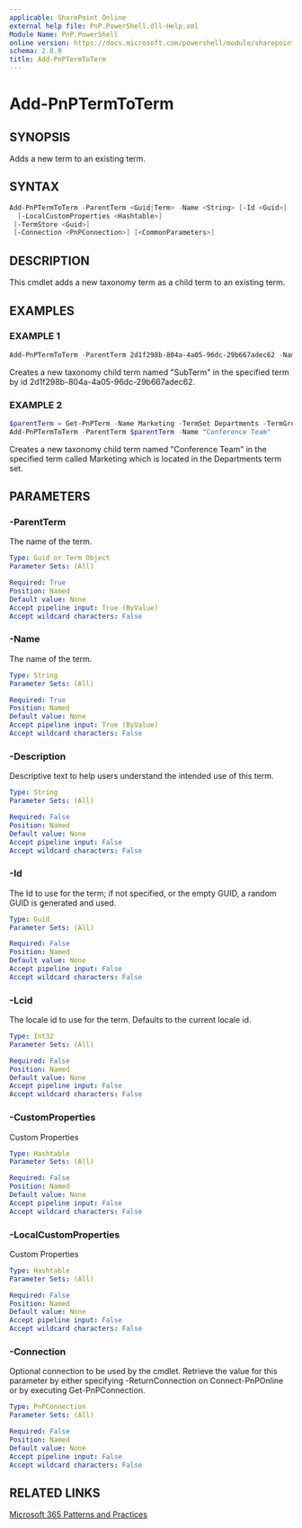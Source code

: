 ```yaml
---
applicable: SharePoint Online
external help file: PnP.PowerShell.dll-Help.xml
Module Name: PnP.PowerShell
online version: https://docs.microsoft.com/powershell/module/sharepoint-pnp/add-pnptermtoterm
schema: 2.0.0
title: Add-PnPTermToTerm
---
```


# Add-PnPTermToTerm

## SYNOPSIS
Adds a new term to an existing term.

## SYNTAX

```powershell
Add-PnPTermToTerm -ParentTerm <Guid|Term> -Name <String> [-Id <Guid>] [-Lcid <Int32>]
  [-LocalCustomProperties <Hashtable>]
 [-TermStore <Guid>]
 [-Connection <PnPConnection>] [<CommonParameters>]
```

## DESCRIPTION

This cmdlet adds a new taxonomy term as a child term to an existing term.

## EXAMPLES

### EXAMPLE 1
```powershell
Add-PnPTermToTerm -ParentTerm 2d1f298b-804a-4a05-96dc-29b667adec62 -Name SubTerm -CustomProperties @{"Department"="Marketing"}
```

Creates a new taxonomy child term named "SubTerm" in the specified term by id 2d1f298b-804a-4a05-96dc-29b667adec62.

### EXAMPLE 2
```powershell
$parentTerm = Get-PnPTerm -Name Marketing -TermSet Departments -TermGroup Corporate
Add-PnPTermToTerm -ParentTerm $parentTerm -Name "Conference Team"
```

Creates a new taxonomy child term named "Conference Team" in the specified term called Marketing which is located in the Departments term set.

## PARAMETERS

### -ParentTerm
The name of the term.

```yaml
Type: Guid or Term Object
Parameter Sets: (All)

Required: True
Position: Named
Default value: None
Accept pipeline input: True (ByValue)
Accept wildcard characters: False
```


### -Name
The name of the term.

```yaml
Type: String
Parameter Sets: (All)

Required: True
Position: Named
Default value: None
Accept pipeline input: True (ByValue)
Accept wildcard characters: False
```


### -Description
Descriptive text to help users understand the intended use of this term.

```yaml
Type: String
Parameter Sets: (All)

Required: False
Position: Named
Default value: None
Accept pipeline input: False
Accept wildcard characters: False
```

### -Id
The Id to use for the term; if not specified, or the empty GUID, a random GUID is generated and used.

```yaml
Type: Guid
Parameter Sets: (All)

Required: False
Position: Named
Default value: None
Accept pipeline input: False
Accept wildcard characters: False
```

### -Lcid
The locale id to use for the term. Defaults to the current locale id.

```yaml
Type: Int32
Parameter Sets: (All)

Required: False
Position: Named
Default value: None
Accept pipeline input: False
Accept wildcard characters: False
```

### -CustomProperties
Custom Properties

```yaml
Type: Hashtable
Parameter Sets: (All)

Required: False
Position: Named
Default value: None
Accept pipeline input: False
Accept wildcard characters: False
```

### -LocalCustomProperties
Custom Properties

```yaml
Type: Hashtable
Parameter Sets: (All)

Required: False
Position: Named
Default value: None
Accept pipeline input: False
Accept wildcard characters: False
```


### -Connection
Optional connection to be used by the cmdlet. Retrieve the value for this parameter by either specifying -ReturnConnection on Connect-PnPOnline or by executing Get-PnPConnection.

```yaml
Type: PnPConnection
Parameter Sets: (All)

Required: False
Position: Named
Default value: None
Accept pipeline input: False
Accept wildcard characters: False
```


## RELATED LINKS

[Microsoft 365 Patterns and Practices](https://aka.ms/m365pnp)